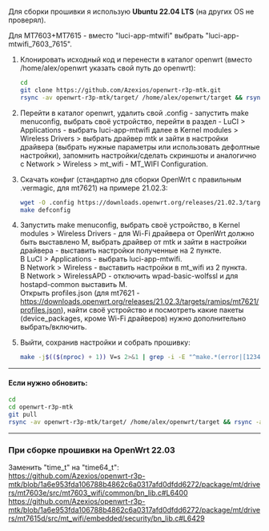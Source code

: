 Для сборки прошивки я использую **Ubuntu 22.04 LTS** (на других OS не проверял).

Для MT7603+MT7615 - вместо "luci-app-mtwifi" выбрать "luci-app-mtwifi_7603_7615".

1. Клонировать исходный код и перенести в каталог openwrt (вместо /home/alex/openwrt указать свой путь до openwrt):

    ```bash
    cd
    git clone https://github.com/Azexios/openwrt-r3p-mtk.git
    rsync -av openwrt-r3p-mtk/target/ /home/alex/openwrt/target && rsync -av --delete openwrt-r3p-mtk/package/mt/ /home/alex/openwrt/package/mt
    ```

2. Перейти в каталог openwrt, удалить свой .config - запустить make menuconfig, выбрать своё устройство, перейти в раздел - LuCI > Applications - выбрать luci-app-mtwifi далее в Kernel modules > Wireless Drivers > выбрать драйвер mtk и зайти в настройки драйвера (выбрать нужные параметры или использовать дефолтные настройки), запомнить настройки/сделать скриншоты и аналогично с Network > Wireless > mt_wifi - MT_WIFI Configuration.

3. Скачать конфиг (стандартно для сборки OpenWrt с правильным .vermagiс, для mt7621) на примере 21.02.3:

    ```bash
    wget -O .config https://downloads.openwrt.org/releases/21.02.3/targets/ramips/mt7621/config.buildinfo
    make defconfig
    ```

4. Запустить make menuconfig, выбрать своё устройство, в Kernel modules > Wireless Drivers - для Wi-Fi драйвера от OpenWrt должно быть выставлено M, выбрать драйвер от mtk и зайти в настройки драйвера - выставить настройки полученные на 2 пункте.  
В LuCI > Applications - выбрать luci-app-mtwifi.  
В Network > Wireless - выставить настройки в mt_wifi из 2 пункта.  
В Network > WirelessAPD - отключить wpad-basic-wolfssl и для hostapd-common выставить M.  
Открыть profiles.json (для mt7621 - https://downloads.openwrt.org/releases/21.02.3/targets/ramips/mt7621/profiles.json), найти своё устройство и посмотреть какие пакеты (device_packages, кроме Wi-Fi драйверов) нужно дополнительно выбрать/включить.

5. Выйти, сохранив настройки и собрать прошивку:

    ```bash
    make -j$(($(nproc) + 1)) V=s 2>&1 | grep -i -E "^make.*(error|[12345]...Entering dir)"
    ```
---
#### Если нужно обновить:
```bash
cd
cd openwrt-r3p-mtk
git pull
rsync -av openwrt-r3p-mtk/target/ /home/alex/openwrt/target && rsync -av --delete openwrt-r3p-mtk/package/mt/ /home/alex/openwrt/package/mt
```
---
### При сборке прошивки на OpenWrt 22.03
Заменить "time_t" на "time64_t":  
https://github.com/Azexios/openwrt-r3p-mtk/blob/1a6e953fda106788b4862c6a0317afd0dfdd6272/package/mt/drivers/mt7603e/src/mt7603_wifi/common/bn_lib.c#L6400
https://github.com/Azexios/openwrt-r3p-mtk/blob/1a6e953fda106788b4862c6a0317afd0dfdd6272/package/mt/drivers/mt7615d/src/mt_wifi/embedded/security/bn_lib.c#L6429
